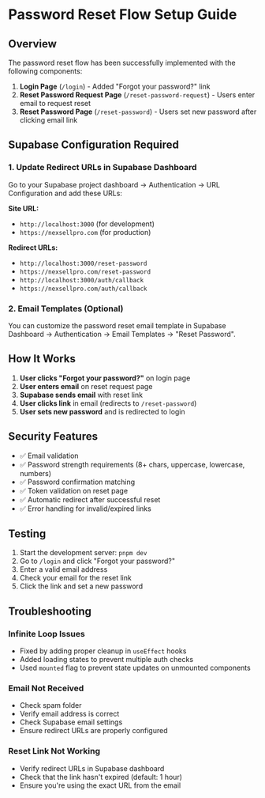 # Password Reset Flow Setup Guide

## Overview
The password reset flow has been successfully implemented with the following components:

1. **Login Page** (`/login`) - Added "Forgot your password?" link
2. **Reset Password Request Page** (`/reset-password-request`) - Users enter email to request reset
3. **Reset Password Page** (`/reset-password`) - Users set new password after clicking email link

## Supabase Configuration Required

### 1. Update Redirect URLs in Supabase Dashboard

Go to your Supabase project dashboard → Authentication → URL Configuration and add these URLs:

**Site URL:**
- `http://localhost:3000` (for development)
- `https://nexsellpro.com` (for production)

**Redirect URLs:**
- `http://localhost:3000/reset-password`
- `https://nexsellpro.com/reset-password`
- `http://localhost:3000/auth/callback`
- `https://nexsellpro.com/auth/callback`

### 2. Email Templates (Optional)

You can customize the password reset email template in Supabase Dashboard → Authentication → Email Templates → "Reset Password".

## How It Works

1. **User clicks "Forgot your password?"** on login page
2. **User enters email** on reset request page
3. **Supabase sends email** with reset link
4. **User clicks link** in email (redirects to `/reset-password`)
5. **User sets new password** and is redirected to login

## Security Features

- ✅ Email validation
- ✅ Password strength requirements (8+ chars, uppercase, lowercase, numbers)
- ✅ Password confirmation matching
- ✅ Token validation on reset page
- ✅ Automatic redirect after successful reset
- ✅ Error handling for invalid/expired links

## Testing

1. Start the development server: `pnpm dev`
2. Go to `/login` and click "Forgot your password?"
3. Enter a valid email address
4. Check your email for the reset link
5. Click the link and set a new password

## Troubleshooting

### Infinite Loop Issues
- Fixed by adding proper cleanup in `useEffect` hooks
- Added loading states to prevent multiple auth checks
- Used `mounted` flag to prevent state updates on unmounted components

### Email Not Received
- Check spam folder
- Verify email address is correct
- Check Supabase email settings
- Ensure redirect URLs are properly configured

### Reset Link Not Working
- Verify redirect URLs in Supabase dashboard
- Check that the link hasn't expired (default: 1 hour)
- Ensure you're using the exact URL from the email 